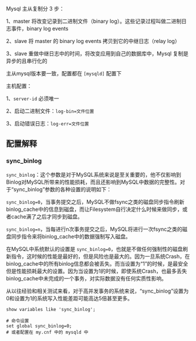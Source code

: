 Mysql 主从复制分 3 步：

1、master 将改变记录到二进制文件（binary log）。这些记录过程叫做二进制日志事件，binary log events

2、slave 将 master 的 binary log events 拷贝到它的中继日志（relay log）

3、slave 重做中继日志中的时间，将改变应用到自己的数据库中，Mysql 复制是异步的且串行化的

主从mysql版本要一致，配置都在 `[mysqld]` 配置下

主机配置：

1、`server-id` 必须唯一

2、启动二进制文件：`log-bin=文件位置`

3、启动错误日志：`log-err=文件位置`

## 配置解释

### sync_binlog

`sync_binlog`：这个参数是对于MySQL系统来说是至关重要的，他不仅影响到Binlog对MySQL所带来的性能损耗，而且还影响到MySQL中数据的完整性。对于“sync_binlog”参数的各种设置的说明如下：

`sync_binlog=0`，当事务提交之后，MySQL不做fsync之类的磁盘同步指令刷新binlog_cache中的信息到磁盘，而让Filesystem自行决定什么时候来做同步，或者cache满了之后才同步到磁盘。

`sync_binlog=n`，当每进行n次事务提交之后，MySQL将进行一次fsync之类的磁盘同步指令来将binlog_cache中的数据强制写入磁盘。

在MySQL中系统默认的设置是 `sync_binlog=0`，也就是不做任何强制性的磁盘刷新指令，这时候的性能是最好的，但是风险也是最大的。因为一旦系统Crash，在binlog_cache中的所有binlog信息都会被丢失。而当设置为“1”的时候，是最安全但是性能损耗最大的设置。因为当设置为1的时候，即使系统Crash，也最多丢失binlog_cache中未完成的一个事务，对实际数据没有任何实质性影响。

从以往经验和相关测试来看，对于高并发事务的系统来说，“sync_binlog”设置为0和设置为1的系统写入性能差距可能高达5倍甚至更多。

```
show variables like 'sync_binlog';

# 命令设置
set global sync_binlog=0;
# 或者配置在 my.cnf 中的 mysqld 中
```

